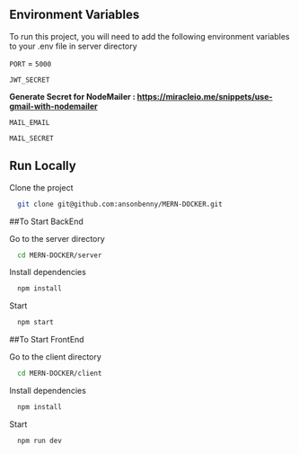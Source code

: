 ## Environment Variables

To run this project, you will need to add the following environment variables to your .env file in server directory

`PORT` = `5000`

`JWT_SECRET`

 <b>Generate Secret for NodeMailer : https://miracleio.me/snippets/use-gmail-with-nodemailer</b>

`MAIL_EMAIL`

`MAIL_SECRET`

## Run Locally

Clone the project

```bash
  git clone git@github.com:ansonbenny/MERN-DOCKER.git
```

##To Start BackEnd

Go to the server directory

```bash
  cd MERN-DOCKER/server
```

Install dependencies

```bash
  npm install
```

Start

```bash
  npm start
```

##To Start FrontEnd

Go to the client directory

```bash
  cd MERN-DOCKER/client
```

Install dependencies

```bash
  npm install
```

Start

```bash
  npm run dev
```

